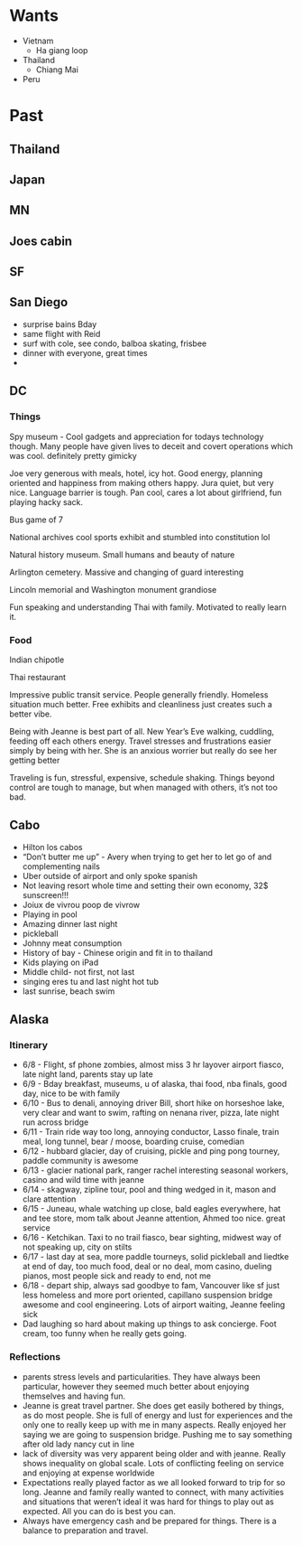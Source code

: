 # Wants
- Vietnam
  - Ha giang loop
- Thailand
  - Chiang Mai
- Peru


# Past 

## Thailand

## Japan

## MN 

## Joes cabin

## SF 



## San Diego
- surprise bains Bday
- same flight with Reid 
- surf with cole, see condo, balboa skating, frisbee
- dinner with everyone, great times
- 

## DC 
### Things

Spy museum - Cool gadgets and appreciation for todays technology though. Many people have given lives to deceit and covert operations which was cool. definitely pretty gimicky

Joe very generous with meals, hotel, icy hot. Good energy, planning oriented and happiness from making others happy. Jura quiet, but very nice. Language barrier is tough. Pan cool, cares a lot about girlfriend, fun playing hacky sack.

Bus game of 7

National archives cool sports exhibit and stumbled into constitution lol

Natural history museum. Small humans and beauty of nature

Arlington cemetery. Massive and changing of guard interesting

Lincoln memorial and Washington monument grandiose

Fun speaking and understanding Thai with family. Motivated to really learn it.

### Food

Indian chipotle

Thai restaurant

Impressive public transit service. People generally friendly. Homeless situation much better. Free exhibits and cleanliness just creates such a better vibe.

Being with Jeanne is best part of all. New Year’s Eve walking, cuddling, feeding off each others energy. Travel stresses and frustrations easier simply by being with her. She is an anxious worrier but really do see her getting better

Traveling is fun, stressful, expensive, schedule shaking. Things beyond control are tough to manage, but when managed with others, it’s not too bad.

## Cabo
- Hilton los cabos
- “Don’t butter me up” - Avery when trying to get her to let go of and complementing nails
- Uber outside of airport and only spoke spanish
- Not leaving resort whole time and setting their own economy, 32$ sunscreen!!!
- Joiux de vivrou poop de vivrow 
- Playing in pool
- Amazing dinner last night
- pickleball
- Johnny meat consumption
- History of bay - Chinese origin and fit in to thailand
- Kids playing on iPad
- Middle child- not first, not last
- singing eres tu and last night hot tub
- last sunrise, beach swim

## Alaska
### Itinerary

- 6/8 - Flight, sf phone zombies, almost miss 3 hr layover airport fiasco, late night land, parents stay up late
- 6/9 - Bday breakfast, museums, u of alaska, thai food, nba finals, good day, nice to be with family
- 6/10 - Bus to denali, annoying driver Bill, short hike on horseshoe lake, very clear and want to swim, rafting on nenana river, pizza, late night run across bridge
- 6/11 - Train ride way too long, annoying conductor, Lasso finale, train meal, long tunnel, bear / moose, boarding cruise, comedian
- 6/12 - hubbard glacier, day of cruising, pickle and ping pong tourney, paddle community is awesome
- 6/13 - glacier national park, ranger rachel interesting seasonal workers, casino and wild time with jeanne
- 6/14 - skagway, zipline tour, pool and thing wedged in it, mason and clare attention
- 6/15 - Juneau, whale watching up close, bald eagles everywhere, hat and tee store, mom talk about Jeanne attention, Ahmed too nice. great service
- 6/16 - Ketchikan. Taxi to no trail fiasco, bear sighting, midwest way of not speaking up, city on stilts
- 6/17 - last day at sea, more paddle tourneys, solid pickleball and liedtke at end of day, too much food, deal or no deal, mom casino, dueling pianos, most people sick and ready to end, not me
- 6/18 - depart ship, always sad goodbye to fam, Vancouver like sf just less homeless and more port oriented, capillano suspension bridge awesome and cool engineering. Lots of airport waiting, Jeanne feeling sick
- Dad laughing so hard about making up things to ask concierge. Foot cream, too funny when he really gets going.

### Reflections

- parents stress levels and particularities. They have always been particular, however they seemed much better about enjoying themselves and having fun.
- Jeanne is great travel partner. She does get easily bothered by things, as do most people. She is full of energy and lust for experiences and the only one to really keep up with me in many aspects. Really enjoyed her saying we are going to suspension bridge. Pushing me to say something after old lady nancy cut in line
- lack of diversity was very apparent being older and with jeanne. Really shows inequality on global scale. Lots of conflicting feeling on service and enjoying at expense worldwide
- Expectations really played factor as we all looked forward to trip for so long. Jeanne and family really wanted to connect, with many activities and situations that weren’t ideal it was hard for things to play out as expected. All you can do is best you can.
- Always have emergency cash and be prepared for things. There is a balance to preparation and travel.